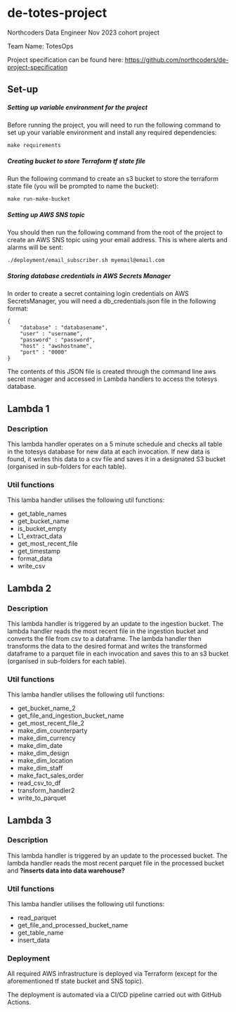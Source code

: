 # de-totes-project

Northcoders Data Engineer Nov 2023 cohort project

Team Name: TotesOps

Project specification can be found here: https://github.com/northcoders/de-project-specification

## Set-up
##### Setting up variable environment for the project
Before running the project, you will need to run the following command to set up your variable environment and install any required dependencies:

`make requirements`

##### Creating bucket to store Terraform tf state file
Run the following command to create an s3 bucket to store the terraform state file (you will be prompted to name the bucket):

`make run-make-bucket`

##### Setting up AWS SNS topic
You should then run the following command from the root of the project to create an AWS SNS topic using your email address. This is where alerts and alarms will be sent:

`./deployment/email_subscriber.sh myemail@email.com`

##### Storing database credentials in AWS Secrets Manager
In order to create a secret containing login credentials on AWS SecretsManager, you will need a db_credentials.json file in the following format:

```
{ 
    "database" : "databasename",
    "user" : "username",
    "password" : "password",
    "host" : "awshostname",
    "port" : "0000"
}
```

The contents of this JSON file is created through the command line aws secret manager and accessed in Lambda handlers to access the totesys database.


## Lambda 1

### Description
This lambda handler operates on a 5 minute schedule and checks all table in the totesys database for new data at each invocation.
If new data is found, it writes this data to a csv file and saves it in a designated S3 bucket (organised in sub-folders for each table).


### Util functions
This lamba handler utilises the following util functions:
- get_table_names
- get_bucket_name
- is_bucket_empty
- L1_extract_data
- get_most_recent_file
- get_timestamp
- format_data
- write_csv

## Lambda 2

### Description
This lambda handler is triggered by an update to the ingestion bucket. The lambda handler reads the most recent file in the ingestion bucket and converts the file from csv to a dataframe. The lambda handler then transforms the data to the desired format and writes the transformed dataframe to a parquet file in each invocation and saves this to an s3 bucket (organised in sub-folders for each table).

### Util functions
This lamba handler utilises the following util functions:
- get_bucket_name_2
- get_file_and_ingestion_bucket_name
- get_most_recent_file_2
- make_dim_counterparty
- make_dim_currency
- make_dim_date
- make_dim_design
- make_dim_location
- make_dim_staff
- make_fact_sales_order
- read_csv_to_df
- transform_handler2
- write_to_parquet

## Lambda 3

### Description
This lambda handler is triggered by an update to the processed bucket. The lambda handler reads the most recent parquet file in the processed bucket and **?inserts data into data warehouse?**

### Util functions
This lamba handler utilises the following util functions:
- read_parquet
- get_file_and_processed_bucket_name
- get_table_name
- insert_data


### Deployment
All required AWS infrastructure is deployed via Terraform (except for the aforementioned tf state bucket and SNS topic).

The deployment is automated via a CI/CD pipeline carried out with GitHub Actions.